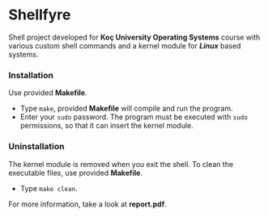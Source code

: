 # Shellfyre
Shell project developed for **Koç University Operating Systems** course with various custom shell commands and a kernel module for **_Linux_** based systems.

### Installation
Use provided **Makefile**. 
- Type ```make```, provided **Makefile** will compile and run the program.
- Enter your ```sudo``` password. The program must be executed with ```sudo``` permissions, so that it can insert the kernel module.

### Uninstallation
The kernel module is removed when you exit the shell. To clean the executable files, use provided **Makefile**.
- Type ```make clean```.

For more information, take a look at **report.pdf**.
